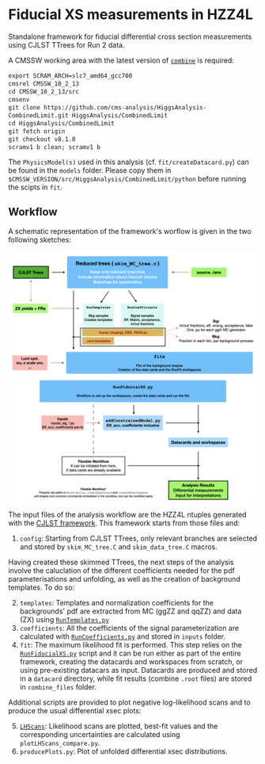 # Fiducial XS measurements in HZZ4L

Standalone framework for fiducial differential cross section measurements using CJLST TTrees for Run 2 data.

A CMSSW working area with the latest version of [`combine`](https://cms-analysis.github.io/HiggsAnalysis-CombinedLimit/) is required:

```
export SCRAM_ARCH=slc7_amd64_gcc700
cmsrel CMSSW_10_2_13
cd CMSSW_10_2_13/src
cmsenv
git clone https://github.com/cms-analysis/HiggsAnalysis-CombinedLimit.git HiggsAnalysis/CombinedLimit
cd HiggsAnalysis/CombinedLimit
git fetch origin
git checkout v8.1.0
scramv1 b clean; scramv1 b
```

The `PhysicsModel(s)` used in this analysis (cf. `fit/createDatacard.py`) can be found in the `models` folder. Please copy them in `$CMSSW_VERSION/src/HiggsAnalysis/CombinedLimit/python` before running the scipts in `fit`.

## Workflow
A schematic representation of the framework's worflow is given in the two following sketches:

![Preparation of the reduced trees and datacards](fig/FiducialXS_Workflow.001.png)
![Setting up the datacards and running the fits](fig/FiducialXS_Workflow.002.png)

The input files of the analysis workflow are the HZZ4L ntuples generated with the [CJLST framework](https://github.com/AlessandroTarabini/ZZAnalysis/tree/Run2_CutBased_BTag16). This framework starts from those files and:

1. `config`: Starting from CJLST TTrees, only relevant branches are selected and stored by `skim_MC_tree.C` and `skim_data_tree.C` macros.

Having created these skimmed TTrees, the next steps of the analysis involve the caluclation of the different coefficients needed for the pdf parameterisations and unfolding, as well as the creation of background templates. To do so:

2. `templates`: Templates and normalization coefficients for the backgrounds' pdf are extracted from MC (ggZZ and qqZZ) and data (ZX) using [`RunTemplates.py`](https://github.com/bonanomi/FiducialXSFWK/tree/main/templates)
3. `coefficients`: All the coefficients of the signal parameterization are calculated with [`RunCoefficients.py`](https://github.com/bonanomi/FiducialXSFWK/blob/main/coefficients/RunCoefficients.py) and stored in `inputs` folder.
4. `fit`: The maximum likelihood fit is performed. This step relies on the [`RunFiducialXS.py`](https://github.com/bonanomi/FiducialXSFWK/blob/main/fit/RunFiducialXS.py) script and it can be run either as part of the entire framework, creating the datacards and workspaces from scratch, or using pre-existing datacars as input. Datacards are produced and stored in a `datacard` directory, while fit results (combine `.root` files) are stored in `combine_files` folder.

Additional scripts are provided to plot negative log-likelihood scans and to produce the usual differential xsec plots:

5. [`LHScans`](https://github.com/bonanomi/FiducialXSFWK/tree/main/LHScans): Likelihood scans are plotted, best-fit values and the corresponding uncertainties are calculated using `plotLHScans_compare.py`.
6. `producePlots.py`: Plot of unfolded differential xsec distributions.
